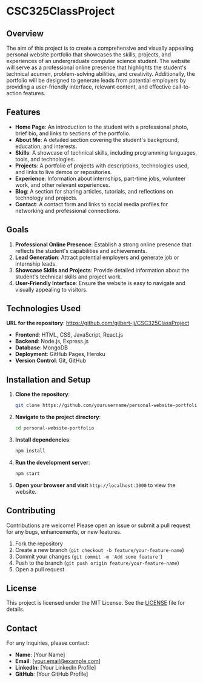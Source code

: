# CSC325ClassProject


## Overview

The aim of this project is to create a comprehensive and visually appealing personal website portfolio that showcases the skills, projects, and experiences of an undergraduate computer science student. The website will serve as a professional online presence that highlights the student's technical acumen, problem-solving abilities, and creativity. Additionally, the portfolio will be designed to generate leads from potential employers by providing a user-friendly interface, relevant content, and effective call-to-action features.

## Features

- **Home Page**: An introduction to the student with a professional photo, brief bio, and links to sections of the portfolio.
- **About Me**: A detailed section covering the student's background, education, and interests.
- **Skills**: A showcase of technical skills, including programming languages, tools, and technologies.
- **Projects**: A portfolio of projects with descriptions, technologies used, and links to live demos or repositories.
- **Experience**: Information about internships, part-time jobs, volunteer work, and other relevant experiences.
- **Blog**: A section for sharing articles, tutorials, and reflections on technology and projects.
- **Contact**: A contact form and links to social media profiles for networking and professional connections.

## Goals

1. **Professional Online Presence**: Establish a strong online presence that reflects the student's capabilities and achievements.
2. **Lead Generation**: Attract potential employers and generate job or internship leads.
3. **Showcase Skills and Projects**: Provide detailed information about the student's technical skills and project work.
4. **User-Friendly Interface**: Ensure the website is easy to navigate and visually appealing to visitors.

## Technologies Used
  **URL for the repository**: https://github.com/gilbert-jj/CSC325ClassProject
- **Frontend**: HTML, CSS, JavaScript, React.js
- **Backend**: Node.js, Express.js
- **Database**: MongoDB
- **Deployment**: GitHub Pages, Heroku
- **Version Control**: Git, GitHub

## Installation and Setup

1. **Clone the repository**:
    ```sh
    git clone https://github.com/yourusername/personal-website-portfolio.git
    ```
2. **Navigate to the project directory**:
    ```sh
    cd personal-website-portfolio
    ```
3. **Install dependencies**:
    ```sh
    npm install
    ```
4. **Run the development server**:
    ```sh
    npm start
    ```
5. **Open your browser and visit** `http://localhost:3000` to view the website.

## Contributing

Contributions are welcome! Please open an issue or submit a pull request for any bugs, enhancements, or new features.

1. Fork the repository
2. Create a new branch (`git checkout -b feature/your-feature-name`)
3. Commit your changes (`git commit -m 'Add some feature'`)
4. Push to the branch (`git push origin feature/your-feature-name`)
5. Open a pull request

## License

This project is licensed under the MIT License. See the [LICENSE](LICENSE) file for details.

## Contact

For any inquiries, please contact:

- **Name**: [Your Name]
- **Email**: [your.email@example.com]
- **LinkedIn**: [Your LinkedIn Profile]
- **GitHub**: [Your GitHub Profile]
